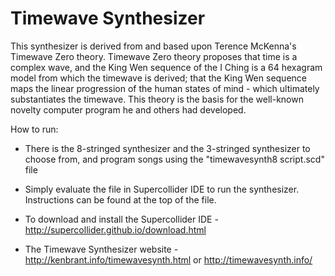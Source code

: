 # Timewave Synthesizer
This synthesizer is derived from and based upon Terence McKenna's Timewave Zero theory. Timewave Zero theory proposes that time is a complex wave, and the King Wen sequence of the I Ching is a 64 hexagram model from which the timewave is derived; that the King Wen sequence maps the linear progression of the human states of mind - which ultimately substantiates the timewave. This theory is the basis for the well-known novelty computer program he and others had developed. 

How to run:

- There is the 8-stringed synthesizer and the 3-stringed synthesizer to choose from, and program songs using the "timewavesynth8 script.scd" file

- Simply evaluate the file in Supercollider IDE to run the synthesizer. Instructions can be found at the top of the file.

- To download and install the Supercollider IDE - http://supercollider.github.io/download.html

- The Timewave Synthesizer website - http://kenbrant.info/timewavesynth.html or http://timewavesynth.info/

